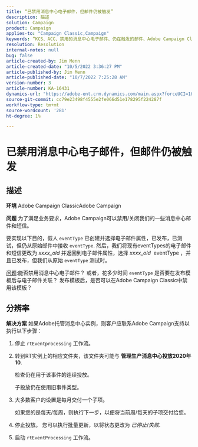 ```yaml
---
title: “已禁用消息中心电子邮件，但邮件仍被触发”
description: 描述
solution: Campaign
product: Campaign
applies-to: "Campaign Classic,Campaign"
keywords: “KCS、ACC、禁用的消息中心电子邮件、仍在触发的邮件、Adobe Campaign Classic、Adobe Campaign、疑难解答”
resolution: Resolution
internal-notes: null
bug: false
article-created-by: Jim Menn
article-created-date: "10/5/2022 3:36:27 PM"
article-published-by: Jim Menn
article-published-date: "10/7/2022 7:25:28 AM"
version-number: 3
article-number: KA-16431
dynamics-url: "https://adobe-ent.crm.dynamics.com/main.aspx?forceUCI=1&pagetype=entityrecord&etn=knowledgearticle&id=59385078-c344-ed11-bba1-000d3a3064b8"
source-git-commit: cc79e23498f4555e2fe066d51e178295f224287f
workflow-type: tm+mt
source-wordcount: '281'
ht-degree: 1%

---
```


# 已禁用消息中心电子邮件，但邮件仍被触发

## 描述


<b>环境</b>
Adobe Campaign ClassicAdobe Campaign

<b>问题</b>
为了满足业务要求，Adobe Campaign可以禁用/关闭我们的一些消息中心邮件和短信。

要实现以下目的，假人 `eventType` 已创建并选择电子邮件属性，已发布，已测试，但仍从原始邮件中接收 `eventType`.
然后，我们将现有eventTypes的电子邮件和短信更改为 *xxxx_old* 并返回到电子邮件属性，选择 *xxxx_old*  eventType ，并且已发布，但我们从原始 `eventType` 测试时。

<u>问题</u>:能否禁用消息中心电子邮件？
或者，花多少时间 `eventType` 是否要在发布模板后与电子邮件关联？
发布模板后，是否可以在Adobe Campaign Classic中禁用该模板？


## 分辨率


<b>解决方案</b>
如果Adobe托管消息中心实例，则客户应联系Adobe Campaign支持以执行以下步骤：

1. 停止 `rtEventprocessing` 工作流。
2. 转到RT实例上的相应文件夹，该文件夹可能与 <b>管理</b><b>生产</b><b>消息中心</b><b>投放</b><b>2020年</b><b>10</b>.

   检查仍在用于该事件的连续投放。

   子投放仍在使用旧事件类型。
3. 大多数客户的设置是每月交付一个子项。

   如果您的是每天/每周，则执行下一步，以便将当前周/每天的子项交付给您。
4. 停止投放。 您可以执行批量更新，以将状态更改为 *已停止*/*失败*.
5. 启动 `rtEventProcessing` 工作流。

